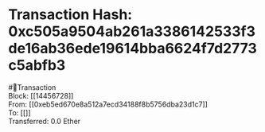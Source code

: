 
Transaction Hash: 0xc505a9504ab261a3386142533f3de16ab36ede19614bba6624f7d2773c5abfb3
====================================================================================
  
#💸Transaction  
Block: [[14456728]]  
From: [[0xeb5ed670e8a512a7ecd34188f8b5756dba23d1c7]]  
To: [[]]  
Transferred: 0.0 Ether